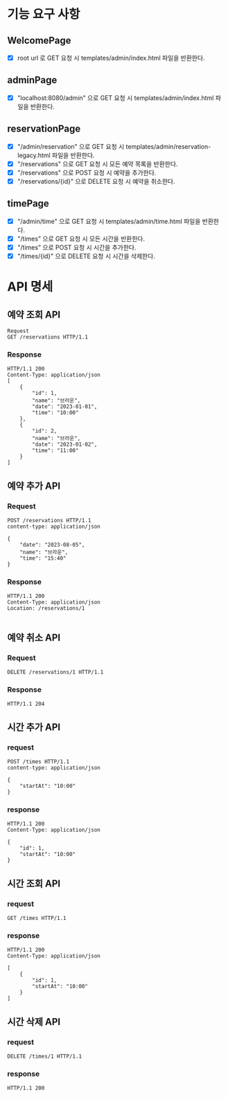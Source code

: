 # 기능 요구 사항

## WelcomePage

- [x] root url 로 GET 요청 시 templates/admin/index.html 파일을 반환한다.

## adminPage

- [x] "localhost:8080/admin" 으로 GET 요청 시 templates/admin/index.html 파일을 반환한다.

## reservationPage

- [x] "/admin/reservation" 으로 GET 요청 시 templates/admin/reservation-legacy.html 파일을 반환한다.
- [x] "/reservations" 으로 GET 요청 시 모든 예약 목록을 반환한다.
- [x] "/reservations" 으로 POST 요청 시 예약을 추가한다.
- [x] "/reservations/{id}" 으로 DELETE 요청 시 예약을 취소한다.

## timePage

- [x] "/admin/time" 으로 GET 요청 시 templates/admin/time.html 파일을 반환한다.
- [x] "/times" 으로 GET 요청 시 모든 시간을 반환한다.
- [x] "/times" 으로 POST 요청 시 시간을 추가한다.
- [x] "/times/{id}" 으로 DELETE 요청 시 시간을 삭제한다.

# API 명세

## 예약 조회 API

```http
Request
GET /reservations HTTP/1.1
```

### Response

```http
HTTP/1.1 200
Content-Type: application/json
[
    {
        "id": 1,
        "name": "브라운",
        "date": "2023-01-01",
        "time": "10:00"
    },
    {
        "id": 2,
        "name": "브라운",
        "date": "2023-01-02",
        "time": "11:00"
    }
]
```

## 예약 추가 API

### Request

```http
POST /reservations HTTP/1.1
content-type: application/json

{
    "date": "2023-08-05",
    "name": "브라운",
    "time": "15:40"
}
```

### Response

```http
HTTP/1.1 200
Content-Type: application/json
Location: /reservations/1


```

## 예약 취소 API

### Request

```http
DELETE /reservations/1 HTTP/1.1
```

### Response

```http
HTTP/1.1 204
```

## 시간 추가 API

### request

```http
POST /times HTTP/1.1
content-type: application/json

{
    "startAt": "10:00"
}
```

### response

```http
HTTP/1.1 200
Content-Type: application/json

{
    "id": 1,
    "startAt": "10:00"
}
```

## 시간 조회 API

### request

```http
GET /times HTTP/1.1
```

### response

```http
HTTP/1.1 200
Content-Type: application/json

[
    {
        "id": 1,
        "startAt": "10:00"
    }
]
```

## 시간 삭제 API

### request

```http
DELETE /times/1 HTTP/1.1
```

### response

```http
HTTP/1.1 200
```
